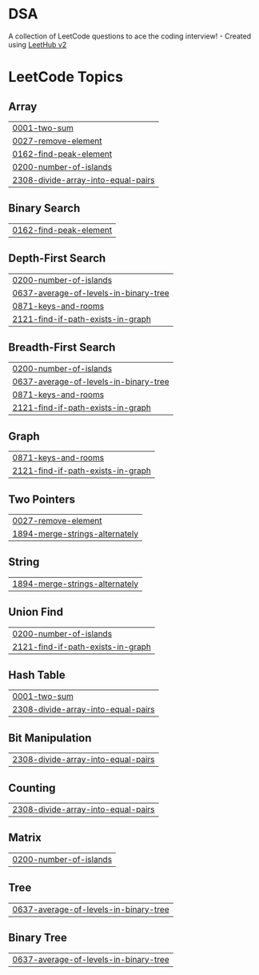 # DSA
A collection of LeetCode questions to ace the coding interview! - Created using [LeetHub v2](https://github.com/arunbhardwaj/LeetHub-2.0)

<!---LeetCode Topics Start-->
# LeetCode Topics
## Array
|  |
| ------- |
| [0001-two-sum](https://github.com/anshika2104/DSA/tree/master/0001-two-sum) |
| [0027-remove-element](https://github.com/anshika2104/DSA/tree/master/0027-remove-element) |
| [0162-find-peak-element](https://github.com/anshika2104/DSA/tree/master/0162-find-peak-element) |
| [0200-number-of-islands](https://github.com/anshika2104/DSA/tree/master/0200-number-of-islands) |
| [2308-divide-array-into-equal-pairs](https://github.com/anshika2104/DSA/tree/master/2308-divide-array-into-equal-pairs) |
## Binary Search
|  |
| ------- |
| [0162-find-peak-element](https://github.com/anshika2104/DSA/tree/master/0162-find-peak-element) |
## Depth-First Search
|  |
| ------- |
| [0200-number-of-islands](https://github.com/anshika2104/DSA/tree/master/0200-number-of-islands) |
| [0637-average-of-levels-in-binary-tree](https://github.com/anshika2104/DSA/tree/master/0637-average-of-levels-in-binary-tree) |
| [0871-keys-and-rooms](https://github.com/anshika2104/DSA/tree/master/0871-keys-and-rooms) |
| [2121-find-if-path-exists-in-graph](https://github.com/anshika2104/DSA/tree/master/2121-find-if-path-exists-in-graph) |
## Breadth-First Search
|  |
| ------- |
| [0200-number-of-islands](https://github.com/anshika2104/DSA/tree/master/0200-number-of-islands) |
| [0637-average-of-levels-in-binary-tree](https://github.com/anshika2104/DSA/tree/master/0637-average-of-levels-in-binary-tree) |
| [0871-keys-and-rooms](https://github.com/anshika2104/DSA/tree/master/0871-keys-and-rooms) |
| [2121-find-if-path-exists-in-graph](https://github.com/anshika2104/DSA/tree/master/2121-find-if-path-exists-in-graph) |
## Graph
|  |
| ------- |
| [0871-keys-and-rooms](https://github.com/anshika2104/DSA/tree/master/0871-keys-and-rooms) |
| [2121-find-if-path-exists-in-graph](https://github.com/anshika2104/DSA/tree/master/2121-find-if-path-exists-in-graph) |
## Two Pointers
|  |
| ------- |
| [0027-remove-element](https://github.com/anshika2104/DSA/tree/master/0027-remove-element) |
| [1894-merge-strings-alternately](https://github.com/anshika2104/DSA/tree/master/1894-merge-strings-alternately) |
## String
|  |
| ------- |
| [1894-merge-strings-alternately](https://github.com/anshika2104/DSA/tree/master/1894-merge-strings-alternately) |
## Union Find
|  |
| ------- |
| [0200-number-of-islands](https://github.com/anshika2104/DSA/tree/master/0200-number-of-islands) |
| [2121-find-if-path-exists-in-graph](https://github.com/anshika2104/DSA/tree/master/2121-find-if-path-exists-in-graph) |
## Hash Table
|  |
| ------- |
| [0001-two-sum](https://github.com/anshika2104/DSA/tree/master/0001-two-sum) |
| [2308-divide-array-into-equal-pairs](https://github.com/anshika2104/DSA/tree/master/2308-divide-array-into-equal-pairs) |
## Bit Manipulation
|  |
| ------- |
| [2308-divide-array-into-equal-pairs](https://github.com/anshika2104/DSA/tree/master/2308-divide-array-into-equal-pairs) |
## Counting
|  |
| ------- |
| [2308-divide-array-into-equal-pairs](https://github.com/anshika2104/DSA/tree/master/2308-divide-array-into-equal-pairs) |
## Matrix
|  |
| ------- |
| [0200-number-of-islands](https://github.com/anshika2104/DSA/tree/master/0200-number-of-islands) |
## Tree
|  |
| ------- |
| [0637-average-of-levels-in-binary-tree](https://github.com/anshika2104/DSA/tree/master/0637-average-of-levels-in-binary-tree) |
## Binary Tree
|  |
| ------- |
| [0637-average-of-levels-in-binary-tree](https://github.com/anshika2104/DSA/tree/master/0637-average-of-levels-in-binary-tree) |
<!---LeetCode Topics End-->